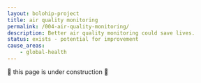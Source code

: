 ```yaml
---
layout: bolohip-project
title: air quality monitoring
permalink: /004-air-quality-monitoring/
description: Better air quality monitoring could save lives.
status: exists - potential for improvement
cause_areas:
    - global-health
---
```


🚧 this page is under construction 🚧
